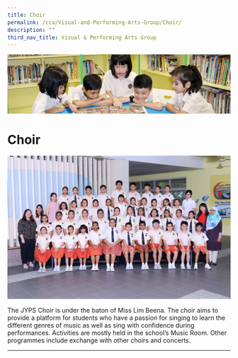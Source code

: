 ```yaml
---
title: Choir
permalink: /cca/Visual-and-Performing-Arts-Group/Choir/
description: ""
third_nav_title: Visual & Performing Arts Group
---
```

![](/images/banner.gif)

Choir
=====

![](/images/CHOIR_0286A%20FORMAL.jpeg)

The JYPS Choir is under the baton of Miss Lim Beena. The choir aims to provide a platform for students who have a passion for singing to learn the different genres of music as well as sing with confidence during performances. Activities are mostly held in the school’s Music Room. Other programmes include exchange with other choirs and concerts.

---